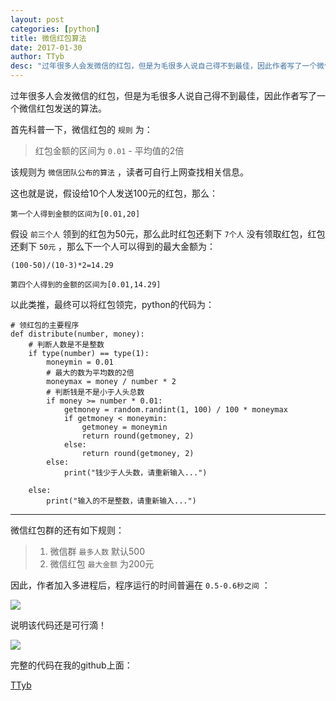 ```yaml
---
layout: post
categories: [python]
title: 微信红包算法
date: 2017-01-30
author: TTyb
desc: "过年很多人会发微信的红包，但是为毛很多人说自己得不到最佳，因此作者写了一个微信红包发送的算法"
---
```


过年很多人会发微信的红包，但是为毛很多人说自己得不到最佳，因此作者写了一个微信红包发送的算法。

首先科普一下，微信红包的 `规则` 为：

> 红包金额的区间为 `0.01` - 平均值的2倍

该规则为 `微信团队公布的算法` ，读者可自行上网查找相关信息。

这也就是说，假设给10个人发送100元的红包，那么：

```
第一个人得到金额的区间为[0.01,20]
```

假设 `前三个人` 领到的红包为50元，那么此时红包还剩下 `7个人` 没有领取红包，红包还剩下 `50元` ，那么下一个人可以得到的最大金额为：

`(100-50)/(10-3)*2=14.29`

```
第四个人得到的金额的区间为[0.01,14.29]
```

以此类推，最终可以将红包领完，python的代码为：

```
# 领红包的主要程序
def distribute(number, money):
    # 判断人数是不是整数
    if type(number) == type(1):
        moneymin = 0.01
        # 最大的数为平均数的2倍
        moneymax = money / number * 2
        # 判断钱是不是小于人头总数
        if money >= number * 0.01:
            getmoney = random.randint(1, 100) / 100 * moneymax
            if getmoney < moneymin:
                getmoney = moneymin
                return round(getmoney, 2)
            else:
                return round(getmoney, 2)
        else:
            print("钱少于人头数，请重新输入...")

    else:
        print("输入的不是整数，请重新输入...")

```

---------------------------------------------------------------------

微信红包群的还有如下规则：

>1. 微信群 `最多人数` 默认500
>2. 微信红包 `最大金额` 为200元

因此，作者加入多进程后，程序运行的时间普遍在 `0.5-0.6秒之间` ：

![](http://images2015.cnblogs.com/blog/996148/201701/996148-20170130125236136-1639121039.png)

说明该代码还是可行滴！

![](http://images2015.cnblogs.com/blog/996148/201701/996148-20170130125338901-828124485.png)

完整的代码在我的github上面：

[TTyb](https://github.com/TTyb/RedEnvelop)
